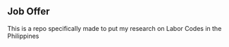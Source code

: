 ## Job Offer

This is a repo specifically made to put my research on Labor Codes in the Philippines
